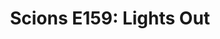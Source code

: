 ---
layout: post
title: "Scions E159: Lights Out"
description: "Basketball season wanes, the stickball teams head into..."
permalink: https://www.fromtherumbleseat.com/2023/3/7/23628355/scions-e159-lights-out-georgia-tech-athletics-baseball-softball-tennis-ita-coaches-poll-zones-swim
---
